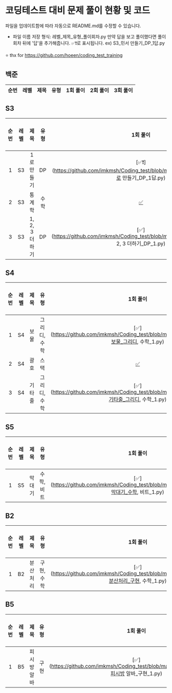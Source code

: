 # 코딩테스트 대비 문제 풀이 현황 및 코드

파일을 업데이트함에 따라 자동으로 README.md를 수정할 수 있습니다.
- 파일 이름 저장 형식: 레벨_제목_유형_풀이회차.py
만약 답을 보고 풀이했다면 풀이회차 뒤에 '답'을 추가해줍니다. ✅❗로 표시됩니다.
ex) S3_민서 만들기_DP_1답.py

⭐ thx for https://github.com/hoeen/coding_test_training

## 백준
| 순번 | 레벨 | 제목 | 유형 | 1회 풀이 | 2회 풀이 | 3회 풀이 |
| :-----: | :-----: | :-----: | :-----: | :-----: | :-----: | :-----: |
## S3
| 순번 | 레벨 | 제목 | 유형 | 1회 풀이 | 2회 풀이 | 3회 풀이 |
| :-----: | :-----: | :-----: | :-----: | :-----: | :-----: | :-----: |
| 1 | S3 | 1로 만들기 | DP | [✅❗️](https://github.com/imkmsh/Coding_test/blob/master/solution_code/S3_1로 만들기_DP_1답.py) |  |  |
| 2 | S3 | 통계학 | 수학 | [✅](https://github.com/imkmsh/Coding_test/blob/master/solution_code/S3_통계학_수학_1.py) |  |  |
| 3 | S3 | 1, 2, 3 더하기 | DP | [✅](https://github.com/imkmsh/Coding_test/blob/master/solution_code/S3_1, 2, 3 더하기_DP_1.py) |  |  |
## S4
| 순번 | 레벨 | 제목 | 유형 | 1회 풀이 | 2회 풀이 | 3회 풀이 |
| :-----: | :-----: | :-----: | :-----: | :-----: | :-----: | :-----: |
| 1 | S4 | 보물 | 그리디, 수학 | [✅](https://github.com/imkmsh/Coding_test/blob/master/solution_code/S4_보물_그리디, 수학_1.py) |  |  |
| 2 | S4 | 괄호 | 스택 | [✅](https://github.com/imkmsh/Coding_test/blob/master/solution_code/S4_괄호_스택_1.py) |  |  |
| 3 | S4 | 기타줄 | 그리디, 수학 | [✅](https://github.com/imkmsh/Coding_test/blob/master/solution_code/S4_기타줄_그리디, 수학_1.py) |  |  |
## S5
| 순번 | 레벨 | 제목 | 유형 | 1회 풀이 | 2회 풀이 | 3회 풀이 |
| :-----: | :-----: | :-----: | :-----: | :-----: | :-----: | :-----: |
| 1 | S5 | 막대기 | 수학, 비트 | [✅](https://github.com/imkmsh/Coding_test/blob/master/solution_code/S5_막대기_수학, 비트_1.py) |  |  |
## B2
| 순번 | 레벨 | 제목 | 유형 | 1회 풀이 | 2회 풀이 | 3회 풀이 |
| :-----: | :-----: | :-----: | :-----: | :-----: | :-----: | :-----: |
| 1 | B2 | 분산처리 | 구현, 수학 | [✅](https://github.com/imkmsh/Coding_test/blob/master/solution_code/B2_분산처리_구현, 수학_1.py) |  |  |
## B5
| 순번 | 레벨 | 제목 | 유형 | 1회 풀이 | 2회 풀이 | 3회 풀이 |
| :-----: | :-----: | :-----: | :-----: | :-----: | :-----: | :-----: |
| 1 | B5 | 피시방 알바 | 구현 | [✅](https://github.com/imkmsh/Coding_test/blob/master/solution_code/B5_피시방 알바_구현_1.py) |  |  |
